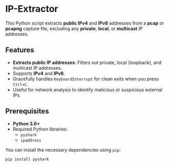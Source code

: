 # IP-Extractor

This Python script extracts **public IPv4** and **IPv6** addresses from a **pcap** or **pcapng** capture file, excluding any **private**, **local**, or **multicast** IP addresses.

## Features

- **Extracts public IP addresses**: Filters out private, local (loopback), and multicast IP addresses.
- Supports **IPv4** and **IPv6**.
- Gracefully handles `KeyboardInterrupt` for clean exits when you press `Ctrl+C`.
- Useful for network analysis to identify malicious or suspicious external IPs.

## Prerequisites

- **Python 3.6+**
- Required Python libraries:
  - `pyshark`
  - `ipaddress`

You can install the necessary dependencies using `pip`:

```bash
pip install pyshark
